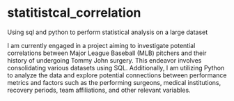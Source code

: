 # statitistcal_correlation
Using sql and python to perform statistical analysis on a large dataset 

I am currently engaged in a project aiming to investigate potential correlations between Major League Baseball (MLB) pitchers and their history of undergoing Tommy John surgery. This endeavor involves consolidating various datasets using SQL. Additionally, I am utilizing Python to analyze the data and explore potential connections between performance metrics and factors such as the performing surgeons, medical institutions, recovery periods, team affiliations, and other relevant variables.
